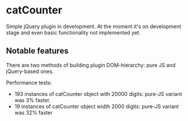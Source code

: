 catCounter
===

Simple jQuery plugin in development. At the moment it's on development stage and even basic functionality not implemented yet.

Notable features
---
There are two methods of building plugin DOM-hierarchy: pure JS and jQuery-based ones.  

Performance tests: 
*	193 instances of catCounter object with 20000 digits: pure-JS variant was 3% faster.
*	19 instances of catCounter object width 2000 digits: pure-JS variant was 32% faster